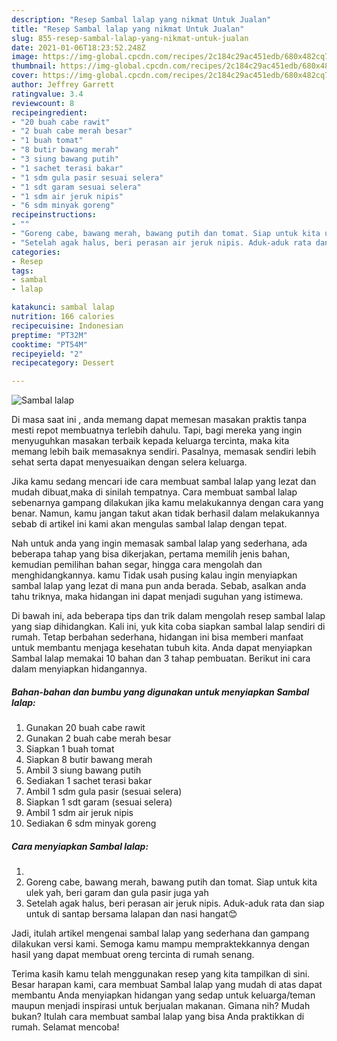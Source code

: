 ```yaml
---
description: "Resep Sambal lalap yang nikmat Untuk Jualan"
title: "Resep Sambal lalap yang nikmat Untuk Jualan"
slug: 855-resep-sambal-lalap-yang-nikmat-untuk-jualan
date: 2021-01-06T18:23:52.248Z
image: https://img-global.cpcdn.com/recipes/2c184c29ac451edb/680x482cq70/sambal-lalap-foto-resep-utama.jpg
thumbnail: https://img-global.cpcdn.com/recipes/2c184c29ac451edb/680x482cq70/sambal-lalap-foto-resep-utama.jpg
cover: https://img-global.cpcdn.com/recipes/2c184c29ac451edb/680x482cq70/sambal-lalap-foto-resep-utama.jpg
author: Jeffrey Garrett
ratingvalue: 3.4
reviewcount: 8
recipeingredient:
- "20 buah cabe rawit"
- "2 buah cabe merah besar"
- "1 buah tomat"
- "8 butir bawang merah"
- "3 siung bawang putih"
- "1 sachet terasi bakar"
- "1 sdm gula pasir sesuai selera"
- "1 sdt garam sesuai selera"
- "1 sdm air jeruk nipis"
- "6 sdm minyak goreng"
recipeinstructions:
- ""
- "Goreng cabe, bawang merah, bawang putih dan tomat. Siap untuk kita ulek yah, beri garam dan gula pasir juga yah"
- "Setelah agak halus, beri perasan air jeruk nipis. Aduk-aduk rata dan siap untuk di santap bersama lalapan dan nasi hangat😊"
categories:
- Resep
tags:
- sambal
- lalap

katakunci: sambal lalap 
nutrition: 166 calories
recipecuisine: Indonesian
preptime: "PT32M"
cooktime: "PT54M"
recipeyield: "2"
recipecategory: Dessert

---
```



![Sambal lalap](https://img-global.cpcdn.com/recipes/2c184c29ac451edb/680x482cq70/sambal-lalap-foto-resep-utama.jpg)

Di masa  saat ini , anda memang dapat memesan masakan praktis tanpa mesti repot membuatnya terlebih dahulu. Tapi, bagi mereka yang ingin menyuguhkan masakan terbaik kepada keluarga tercinta, maka kita memang lebih baik memasaknya sendiri. Pasalnya, memasak sendiri lebih sehat serta dapat menyesuaikan dengan selera keluarga.

Jika kamu sedang mencari ide cara membuat sambal lalap yang lezat dan mudah dibuat,maka di sinilah tempatnya. Cara membuat sambal lalap  sebenarnya gampang dilakukan jika kamu melakukannya dengan cara yang benar. Namun, kamu jangan takut akan tidak berhasil dalam melakukannya 
sebab di artikel ini kami akan mengulas sambal lalap dengan tepat.  



Nah untuk anda yang ingin memasak sambal lalap yang sederhana, ada beberapa tahap yang bisa dikerjakan, pertama memilih jenis bahan, kemudian pemilihan bahan segar, hingga cara mengolah dan menghidangkannya. kamu Tidak usah pusing kalau ingin menyiapkan sambal lalap yang lezat di mana pun anda berada. Sebab, asalkan anda  tahu triknya, maka hidangan ini dapat menjadi suguhan yang istimewa.

Di bawah ini, ada beberapa tips dan trik dalam mengolah resep sambal lalap yang siap dihidangkan. Kali ini, yuk kita coba siapkan sambal lalap sendiri di rumah. Tetap berbahan sederhana, hidangan ini bisa memberi manfaat untuk membantu menjaga kesehatan tubuh kita. Anda dapat menyiapkan Sambal lalap memakai 10 bahan dan 3 tahap pembuatan. Berikut ini cara dalam menyiapkan hidangannya.

<!--inarticleads1-->

##### Bahan-bahan dan bumbu yang digunakan untuk menyiapkan Sambal lalap:

1. Gunakan 20 buah cabe rawit
1. Gunakan 2 buah cabe merah besar
1. Siapkan 1 buah tomat
1. Siapkan 8 butir bawang merah
1. Ambil 3 siung bawang putih
1. Sediakan 1 sachet terasi bakar
1. Ambil 1 sdm gula pasir (sesuai selera)
1. Siapkan 1 sdt garam (sesuai selera)
1. Ambil 1 sdm air jeruk nipis
1. Sediakan 6 sdm minyak goreng




<!--inarticleads2-->

##### Cara menyiapkan Sambal lalap:

1. 
1. Goreng cabe, bawang merah, bawang putih dan tomat. Siap untuk kita ulek yah, beri garam dan gula pasir juga yah
1. Setelah agak halus, beri perasan air jeruk nipis. Aduk-aduk rata dan siap untuk di santap bersama lalapan dan nasi hangat😊




Jadi, itulah artikel mengenai  sambal lalap  yang sederhana dan gampang dilakukan versi kami. Semoga kamu mampu mempraktekkannya dengan hasil yang dapat membuat oreng tercinta di rumah senang. 

Terima kasih kamu telah menggunakan resep yang kita tampilkan di sini. Besar harapan kami, cara membuat  Sambal lalap yang mudah di atas dapat membantu Anda menyiapkan hidangan yang sedap untuk keluarga/teman maupun menjadi inspirasi untuk berjualan makanan. Gimana nih? Mudah bukan? Itulah cara membuat sambal lalap yang bisa Anda praktikkan di rumah. Selamat mencoba!

